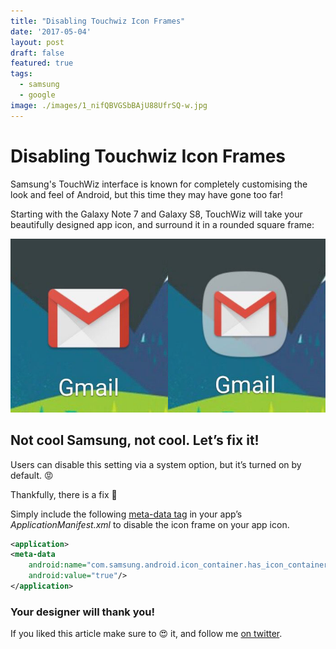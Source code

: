 ```yaml
---
title: "Disabling Touchwiz Icon Frames"
date: '2017-05-04'
layout: post
draft: false
featured: true
tags:
  - samsung
  - google
image: ./images/1_nifQBVGSbBAjU88UfrSQ-w.jpg
---
```


# Disabling Touchwiz Icon Frames

Samsung's TouchWiz interface is known for completely customising the look and feel of Android, but this time they may have gone too far!

Starting with the Galaxy Note 7 and Galaxy S8, TouchWiz will take your beautifully designed app icon, and surround it in a rounded square frame:

![](./images/touchwiz-icon-comparison.png)

## Not cool Samsung, not cool. Let’s fix it!

Users can disable this setting via a system option, but it’s turned on by default. 😡

Thankfully, there is a fix 🎉

Simply include the following [meta-data tag](https://gist.github.com/athornz/341616b3c4d4b584a5e4b5ad9ab35e83) in your app’s *ApplicationManifest.xml* to disable the icon frame on your app icon.

```xml
<application>
<meta-data
	android:name="com.samsung.android.icon_container.has_icon_container"
	android:value="true"/>
</application>
```

### Your designer will thank you!

If you liked this article make sure to 😍 it, and follow me [on twitter](http://twitter.com/athornz).

